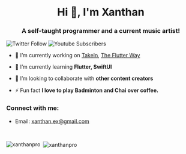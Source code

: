 <h1 align="center">Hi 👋, I'm Xanthan</h1>
<h3 align="center">A self-taught programmer and a current music artist!</h3>

![Twitter Follow](https://img.shields.io/twitter/follow/abuanwar072?label=Abuanwar072&logo=twitter&style=for-the-badge)
![Youtube Subscribers](https://img.shields.io//youtube/channel/subscribers/:ViszyA)

- 🔭 I’m currently working on [TakeIn](https://takein.com/), [The Flutter Way](https://www.youtube.com/channel/UCJm7i4g4z7ZGcJA_HKHLCVw)

- 🌱 I’m currently learning **Flutter, SwiftUI**

- 👯 I’m looking to collaborate with **other content creators**

- ⚡ Fun fact **I love to play Badminton and Chai over coffee.**

### Connect with me:

 - Email: xanthan.ex@gmail.com


<br />


<p><img align="left" src="https://github-readme-stats.vercel.app/api/top-langs/?username=xanthanpro&layout=compact&hide=html" alt="xanthanpro" /></p>

<p>&nbsp;<img align="center" src="https://github-readme-stats.vercel.app/api?username=xanthanpro&show_icons=true" alt="xanthanpro" /></p>

